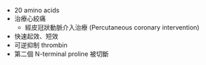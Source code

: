 - 20 amino acids
- 治療心絞痛
	- 經皮冠狀動脈介入治療 (Percutaneous coronary intervention)
- 快速起效、短效
- 可逆抑制 thrombin
- 第二個 N-terminal proline 被切斷